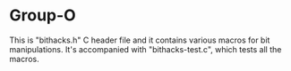 Group-O
=======

This is "bithacks.h" C header file and it contains various macros for bit manipulations. It's accompanied with "bithacks-test.c", which tests all the macros.